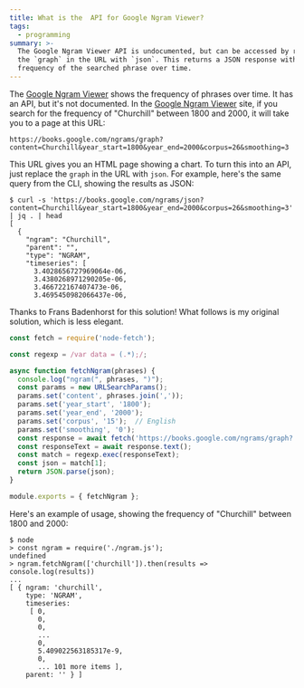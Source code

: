```yaml
---
title: What is the  API for Google Ngram Viewer?
tags:
  - programming
summary: >-
  The Google Ngram Viewer API is undocumented, but can be accessed by replacing
  the `graph` in the URL with `json`. This returns a JSON response with the
  frequency of the searched phrase over time.
---
```


The [Google Ngram Viewer](https://books.google.com/ngrams) shows the frequency of phrases over time.
It has an API, but it's not documented.
In the [Google Ngram Viewer](https://books.google.com/ngrams) site,
if you search for the frequency of "Churchill" between 1800 and 2000,
it will take you to a page at this URL:

```
https://books.google.com/ngrams/graph?content=Churchill&year_start=1800&year_end=2000&corpus=26&smoothing=3
```

This URL gives you an HTML page showing a chart.
To turn this into an API, 
just replace the `graph` in the URL with `json`.
For example, here's the same query from the CLI, 
showing the results as JSON:

```console
$ curl -s 'https://books.google.com/ngrams/json?content=Churchill&year_start=1800&year_end=2000&corpus=26&smoothing=3' | jq . | head
[
  {
    "ngram": "Churchill",
    "parent": "",
    "type": "NGRAM",
    "timeseries": [
      3.4028656727969064e-06,
      3.4380268971290205e-06,
      3.466722167407473e-06,
      3.4695450982066437e-06,
```

Thanks to Frans Badenhorst for this solution!
What follows is my original solution, which is less elegant.

```js
const fetch = require('node-fetch');

const regexp = /var data = (.*);/;

async function fetchNgram(phrases) {
  console.log("ngram(", phrases, ")");
  const params = new URLSearchParams();
  params.set('content', phrases.join(','));
  params.set('year_start', '1800');
  params.set('year_end', '2000');
  params.set('corpus', '15');  // English
  params.set('smoothing', '0');
  const response = await fetch('https://books.google.com/ngrams/graph?' + params.toString());
  const responseText = await response.text();
  const match = regexp.exec(responseText);
  const json = match[1];
  return JSON.parse(json); 
}

module.exports = { fetchNgram };
```

Here's an example of usage,
showing the frequency of "Churchill" between 1800 and 2000:

```console
$ node
> const ngram = require('./ngram.js');
undefined
> ngram.fetchNgram(['churchill']).then(results => console.log(results))
...
[ { ngram: 'churchill',
    type: 'NGRAM',
    timeseries:
     [ 0,
       0,
       0,
       ...
       0,
       5.409022563185317e-9,
       0,
       ... 101 more items ],
    parent: '' } ]
```
